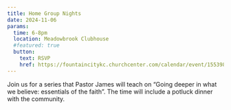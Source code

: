 ```yaml
---
title: Home Group Nights
date: 2024-11-06
params:
  time: 6-8pm
  location: Meadowbrook Clubhouse
  #featured: true
  button:
    text: RSVP
    href: https://fountaincitykc.churchcenter.com/calendar/event/155398193
---
```


Join us for a series that Pastor James will teach on “Going deeper in what we believe: essentials of the faith”. The time will include a potluck dinner with the community.

<!--more-->
